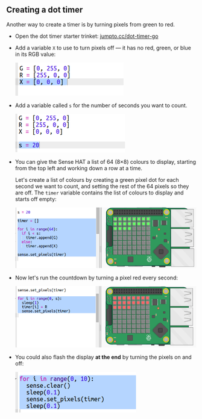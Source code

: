 ## Creating a dot timer

Another way to create a timer is by turning pixels from green to red.

+ Open the dot timer starter trinket: <a href="http://jumpto.cc/dot-timer-go" target="_blank">jumpto.cc/dot-timer-go</a>

+ Add a variable `X` to use to turn pixels off — it has no red, green, or blue in its RGB value:
    
    ![スクリーンショット](images/timer-off.png)

+ Add a variable called `s` for the number of seconds you want to count.
    
    ![スクリーンショット](images/timer-seconds.png)

+ You can give the Sense HAT a list of 64 (8×8) colours to display, starting from the top left and working down a row at a time.
    
    Let's create a list of colours by creating a green pixel dot for each second we want to count, and setting the rest of the 64 pixels so they are off. The `timer` variable contains the list of colours to display and starts off empty:
    
    ![スクリーンショット](images/timer-setup.png)

+ Now let's run the countdown by turning a pixel red every second:
    
    ![スクリーンショット](images/timer-turn-red.png)

+ You could also flash the display **at the end** by turning the pixels on and off:
    
    ![スクリーンショット](images/timer-flash.png)